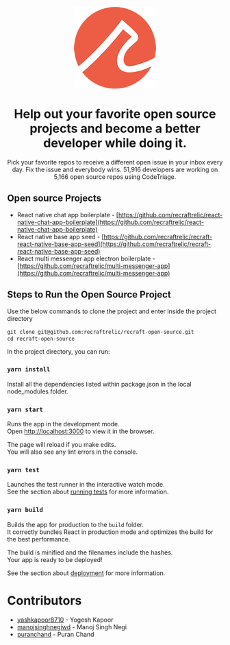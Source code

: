 <p align="center">
  <img src="./src/images/logo.png">
</p>

<h1 align="center">Help out your favorite open source projects and become a better developer while doing it.</h1>

<p align="center">Pick your favorite repos to receive a different open issue in your inbox every day. Fix the issue and everybody wins. 51,916 developers are working on 5,166 open source repos using CodeTriage.</p>

## Open source Projects

* React native chat app boilerplate - [https://github.com/recraftrelic/react-native-chat-app-boilerplate](https://github.com/recraftrelic/react-native-chat-app-boilerplate)
* React native base app seed - [https://github.com/recraftrelic/recraft-react-native-base-app-seed](https://github.com/recraftrelic/recraft-react-native-base-app-seed)
* React multi messenger app electron boilerplate - [https://github.com/recraftrelic/multi-messenger-app](https://github.com/recraftrelic/multi-messenger-app)

## Steps to Run the Open Source Project

Use the below commands to clone the project and enter inside the project directory

```
git clone git@github.com:recraftrelic/recraft-open-source.git
cd recraft-open-source
```

In the project directory, you can run:

### `yarn install`

Install all the dependencies listed within package.json in the local node_modules folder.

### `yarn start`

Runs the app in the development mode.<br />
Open [http://localhost:3000](http://localhost:3000) to view it in the browser.

The page will reload if you make edits.<br />
You will also see any lint errors in the console.

### `yarn test`

Launches the test runner in the interactive watch mode.<br />
See the section about [running tests](https://facebook.github.io/create-react-app/docs/running-tests) for more information.

### `yarn build`

Builds the app for production to the `build` folder.<br />
It correctly bundles React in production mode and optimizes the build for the best performance.

The build is minified and the filenames include the hashes.<br />
Your app is ready to be deployed!

See the section about [deployment](https://facebook.github.io/create-react-app/docs/deployment) for more information.

Contributors
=======
* [yashkapoor8710](https://github.com/yashkapoor8710) - Yogesh Kapoor
* [manojsinghnegiwd](https://github.com/manojsinghnegiwd) - Manoj Singh Negi
* [puranchand](https://github.com/puranchand) - Puran Chand